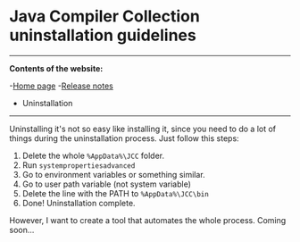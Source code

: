 # Java Compiler Collection uninstallation guidelines

---
**Contents of the website:**

 -[Home page](..)
 -[Release notes](../release-notes)
 -   Uninstallation

---

Uninstalling it's not so easy like installing it, since you need to do a lot of things during the uninstallation process. Just follow this steps:

1.  Delete the whole `%AppData%\JCC` folder.
2.  Run `systempropertiesadvanced`
3.  Go to environment variables or something similar.
4.  Go to user path variable (not system variable)
5.  Delete the line with the PATH to `%AppData%\JCC\bin`
6.  Done! Uninstallation complete.

However, I want to create a tool that automates the whole process. Coming soon...
